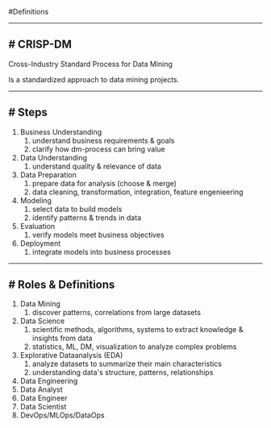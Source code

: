 #Definitions 

---
## # CRISP-DM

Cross-Industry Standard Process for Data Mining

Is a standardized approach to data mining projects.

---
## # Steps

1. Business Understanding
	1. understand business requirements & goals
	2. clarify how dm-process can bring value
2. Data Understanding
	1. understand quality & relevance of data
3. Data Preparation
	1. prepare data for analysis (choose & merge)
	2. data cleaning, transformation, integration, feature engenieering
4. Modeling
	1. select data to build models
	2. identify patterns & trends in data
5. Evaluation
	1. verify models meet business objectives
6. Deployment
	1. integrate models into business processes

---
## # Roles & Definitions

1. Data Mining
	1. discover patterns, correlations from large datasets
2. Data Science
	1. scientific methods, algorithms, systems to extract knowledge & insights from data
	2. statistics, ML, DM, visualization to analyze complex problems
3. Explorative Dataanalysis (EDA)
	1. analyze datasets to summarize their main characteristics
	2. understanding data's structure, patterns, relationships
4. Data Engineering
5. Data Analyst
6. Data Engineer
7. Data Scientist
8. DevOps/MLOps/DataOps

